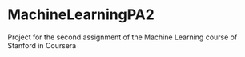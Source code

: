 # MachineLearningPA2
Project for the second assignment of the Machine Learning course of Stanford in Coursera
